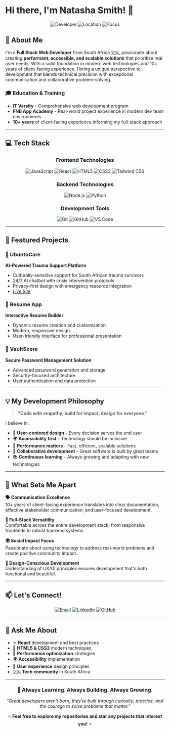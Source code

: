 # Hi there, I'm Natasha Smith! 👋

<div align="center">

![Developer](https://img.shields.io/badge/Full%20Stack-Developer-blueviolet)
![Location](https://img.shields.io/badge/Location-South%20Africa%20🇿🇦-green)
![Focus](https://img.shields.io/badge/Focus-User%20Centered%20Design-orange)

</div>

## 🚀 About Me

I'm a **Full Stack Web Developer** from South Africa 🇿🇦, passionate about creating **performant, accessible, and scalable solutions** that prioritize real user needs. With a solid foundation in modern web technologies and 10+ years of client-facing experience, I bring a unique perspective to development that blends technical precision with exceptional communication and collaborative problem-solving.

### 🎓 Education & Training
- **IT Varsity** - Comprehensive web development program
- **FNB App Academy** - Real-world project experience in modern dev team environments
- **10+ years** of client-facing experience informing my full-stack approach

---

## 💻 Tech Stack

<div align="center">

### Frontend Technologies
![JavaScript](https://img.shields.io/badge/-JavaScript-F7DF1E?style=for-the-badge&logo=javascript&logoColor=black)
![React](https://img.shields.io/badge/-React-61DAFB?style=for-the-badge&logo=react&logoColor=black)
![HTML5](https://img.shields.io/badge/-HTML5-E34F26?style=for-the-badge&logo=html5&logoColor=white)
![CSS3](https://img.shields.io/badge/-CSS3-1572B6?style=for-the-badge&logo=css3&logoColor=white)
![Tailwind CSS](https://img.shields.io/badge/-Tailwind_CSS-38B2AC?style=for-the-badge&logo=tailwind-css&logoColor=white)

### Backend Technologies
![Node.js](https://img.shields.io/badge/-Node.js-339933?style=for-the-badge&logo=node.js&logoColor=white)
![Python](https://img.shields.io/badge/-Python-3776AB?style=for-the-badge&logo=python&logoColor=white)

### Development Tools
![Git](https://img.shields.io/badge/-Git-F05032?style=for-the-badge&logo=git&logoColor=white)
![GitHub](https://img.shields.io/badge/-GitHub-181717?style=for-the-badge&logo=github&logoColor=white)
![VS Code](https://img.shields.io/badge/-VS%20Code-007ACC?style=for-the-badge&logo=visual-studio-code&logoColor=white)

</div>

---

## 🌟 Featured Projects

### 🤝 UbuntuCare
**AI-Powered Trauma Support Platform**
- Culturally-sensitive support for South African trauma survivors
- 24/7 AI chatbot with crisis intervention protocols
- Privacy-first design with emergency resource integration
- [Live Site](https://natashaxdev.github.io/UbuntuCare/)

### 📄 Resume App
**Interactive Resume Builder**
- Dynamic resume creation and customization
- Modern, responsive design
- User-friendly interface for professional presentation

### 🔐 VaultScore
**Secure Password Management Solution**
- Advanced password generation and storage
- Security-focused architecture
- User authentication and data protection

---

## 💡 My Development Philosophy

> **"Code with empathy, build for impact, design for everyone."**

I believe in:
- 🎯 **User-centered design** - Every decision serves the end user
- 🌍 **Accessibility first** - Technology should be inclusive
- 🚀 **Performance matters** - Fast, efficient, scalable solutions
- 🤝 **Collaborative development** - Great software is built by great teams
- 📚 **Continuous learning** - Always growing and adapting with new technologies



---

## 🌟 What Sets Me Apart

**🗣️ Communication Excellence**  
10+ years of client-facing experience translates into clear documentation, effective stakeholder communication, and user-focused development.

**🔧 Full-Stack Versatility**  
Comfortable across the entire development stack, from responsive frontends to robust backend systems.

**🌍 Social Impact Focus**  
Passionate about using technology to address real-world problems and create positive community impact.

**🎨 Design-Conscious Development**  
Understanding of UX/UI principles ensures development that's both functional and beautiful.

---

## 📫 Let's Connect!

<div align="center">

[![Email](https://img.shields.io/badge/-contact.natashsmith@gmail.com-D14836?style=for-the-badge&logo=gmail&logoColor=white)](mailto:contact.natashsmith@gmail.com)
[![LinkedIn](https://img.shields.io/badge/-LinkedIn-0A66C2?style=for-the-badge&logo=linkedin&logoColor=white)](https://www.linkedin.com/in/natasha-s-209970375/)
[![GitHub](https://img.shields.io/badge/-GitHub-181717?style=for-the-badge&logo=github&logoColor=white)](https://github.com/NatashaXDev)

</div>

---

## 💬 Ask Me About

- ⚛️ **React** development and best practices
- 🎨 **HTML5 & CSS3** modern techniques
- 🚀 **Performance optimization** strategies
- 🌍 **Accessibility** implementation
- 🤝 **User experience** design principles
- 🇿🇦 **Tech community** in South Africa

---

<div align="center">

### 🚀 Always Learning. Always Building. Always Growing.

*"Great developers aren't born, they're built through curiosity, practice, and the courage to solve problems that matter."*

⭐ **Feel free to explore my repositories and star any projects that interest you!** ⭐

</div>
